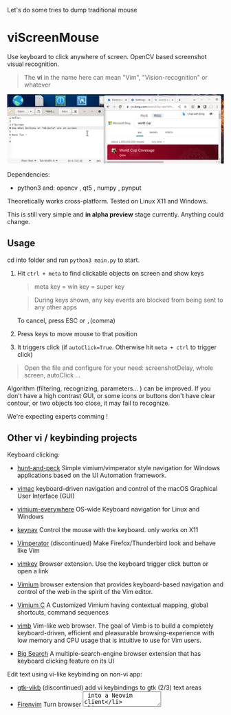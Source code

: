 Let's do some tries to dump traditional mouse

# viScreenMouse

Use keyboard to click anywhere of screen. OpenCV based screenshot visual recognition. 

> The **vi** in the name here can mean "Vim", "Vision-recognition" or whatever

![screenshot](demo.gif)

Dependencies:

- python3 and: opencv , qt5 , numpy , pynput

Theoretically works cross-platform. Tested on Linux X11 and Windows.

This is still very simple and **in alpha preview** stage currently. Anything could change.

## Usage

cd into folder and run `python3 main.py` to start.

1. Hit `ctrl + meta` to find clickable objects on screen and show keys 

   > meta key = win key = super key

   > During keys shown, any key events are blocked from being sent to any other apps 
   
   To cancel, press ESC or `,`(comma)
   
2. Press keys to move mouse to that position

3. It triggers click (if `autoClick=True`. Otherwise hit `meta + ctrl` to trigger click)

> Open the file and configure for your need: screenshotDelay, whole screen, autoClick ...


Algorithm (filtering, recognizing,  parameters... ) can be improved. If you don't have a high contrast GUI, or some icons or buttons don't have clear contour, or two objects too close, it may fail to recognize.

We're expecting experts comming !


## Other vi / keybinding projects

Keyboard clicking:

- [hunt-and-peck](https://github.com/zsims/hunt-and-peck) Simple vimium/vimperator style navigation for Windows applications based on the UI Automation framework.

- [vimac](https://github.com/dexterleng/vimac) keyboard-driven navigation and control of the macOS Graphical User Interface (GUI)

- [vimium-everywhere](https://github.com/phil294/vimium-everywhere) OS-wide Keyboard navigation for Linux and Windows

- [keynav](https://github.com/jordansissel/keynav) Control the mouse with the keyboard. only works on X11

- [Vimperator](https://github.com/vimperator/vimperator-labs) (discontinued) Make Firefox/Thunderbird look and behave like Vim

- [vimkey](https://github.com/Haojen/vimkey) Browser extension. Use the keyboard trigger click button or open a link

- [Vimium](https://github.com/philc/vimium) browser extension that provides keyboard-based navigation and control of the web in the spirit of the Vim editor.

- [Vimium C](https://github.com/gdh1995/vimium-c) A Customized Vimium having contextual mapping, global shortcuts, command sequences

- [vimb](https://github.com/fanglingsu/vimb) Vim-like web browser. The goal of Vimb is to build a completely keyboard-driven, efficient and pleasurable browsing-experience with low memory and CPU usage that is intuitive to use for Vim users.

- [Big Search](https://github.com/garywill/BigSearch) A multiple-search-engine browser extension that has keyboard clicking feature on its UI

Edit text using vi-like keybinding on non-vi app:

- [gtk-vikb](https://github.com/polachok/gtk-vikb) (discontinued) add vi keybindings to gtk (2/3) text areas
- [Firenvim](https://github.com/glacambre/firenvim) Turn browser <textarea> into a Neovim client
- [wasavi](https://github.com/akahuku/wasavi) Transforms browser <textarea> into a VI editor
- [emacs-anywhere](https://github.com/zachcurry/emacs-anywhere)
- [Emacs Everywhere](https://github.com/tecosaur/emacs-everywhere)
- [vime](https://github.com/algon-320/vime) Using Vim as an input method editor for X11 applications
- [vim_ahk](https://github.com/rcmdnk/vim_ahk) Based on AutoHotKey
- [tsf-vim](https://github.com/deton/tsf-vim) (discontinued) Windows IME to edit text like vim editor
